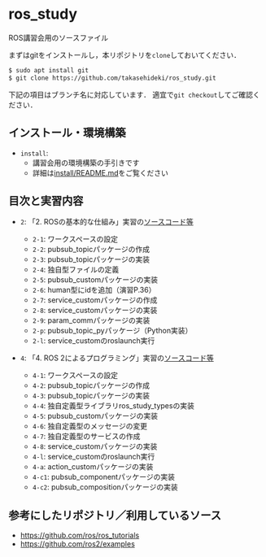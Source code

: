 # ros_study
ROS講習会用のソースファイル

まずはgitをインストールし，本リポジトリを`clone`しておいてください．

```bash
$ sudo apt install git
$ git clone https://github.com/takasehideki/ros_study.git
```

下記の項目はブランチ名に対応しています．
適宜で`git checkout`してご確認ください．

## インストール・環境構築

- `install`: 
  - 講習会用の環境構築の手引きです
  - 詳細は[install/README.md](./install/README.md)をご覧ください

## 目次と実習内容

- `2`: 「2. ROSの基本的な仕組み」実習の[ソースコード等](./ros1_melodic)
  - `2-1`: ワークスペースの設定
  - `2-2`: pubsub_topicパッケージの作成
  - `2-3`: pubsub_topicパッケージの実装
  - `2-4`: 独自型ファイルの定義
  - `2-5`: pubsub_customパッケージの実装
  - `2-6`: human型にidを追加（演習P.36）
  - `2-7`: service_customパッケージの作成
  - `2-8`: service_customパッケージの実装
  - `2-9`: param_commパッケージの実装
  - `2-p`: pubsub_topic_pyパッケージ（Python実装）
  - `2-l`: service_customのroslaunch実行

- `4`: 「4. ROS 2によるプログラミング」実習の[ソースコード等](./ros2_dashing)
  - `4-1`: ワークスペースの設定
  - `4-2`: pubsub_topicパッケージの作成
  - `4-3`: pubsub_topicパッケージの実装
  - `4-4`: 独自定義型ライブラリros_study_typesの実装
  - `4-5`: pubsub_customパッケージの実装
  - `4-6`: 独自定義型のメッセージの変更
  - `4-7`: 独自定義型のサービスの作成
  - `4-8`: service_customパッケージの実装
  - `4-l`: service_customのroslaunch実行
  - `4-a`: action_customパッケージの実装
  - `4-c1`: pubsub_componentパッケージの実装
  - `4-c2`: pubsub_compositionパッケージの実装

## 参考にしたリポジトリ／利用しているソース

- https://github.com/ros/ros_tutorials
- https://github.com/ros2/examples

